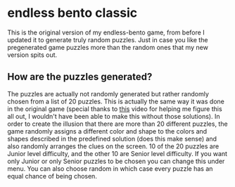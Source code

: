 # endless bento classic
This is the original version of my endless-bento game, from before I updated it to generate truly random puzzles. Just in case you like the pregenerated game puzzles more than the random ones that my new version spits out.

## How are the puzzles generated?
The puzzles are actually not randomly generated but rather randomly chosen from a list of 20 puzzles. This is actually the same way it was done in the original game (special thanks to [this](https://www.youtube.com/watch?v=MdZdbBqDUuM) video for helping me figure this all out, I wouldn't have been able to make this without those solutions). In order to create the illusion that there are more than 20 different puzzles, the game randomly assigns a different color and shape to the colors and shapes described in the predefined solution (does this make sense) and also randomly arranges the clues on the screen. 10 of the 20 puzzles are Junior level difficulty, and the other 10 are Senior level difficulty. If you want only Junior or only Senior puzzles to be chosen you can change this under menu. You can also choose random in which case every puzzle has an equal chance of being chosen.
